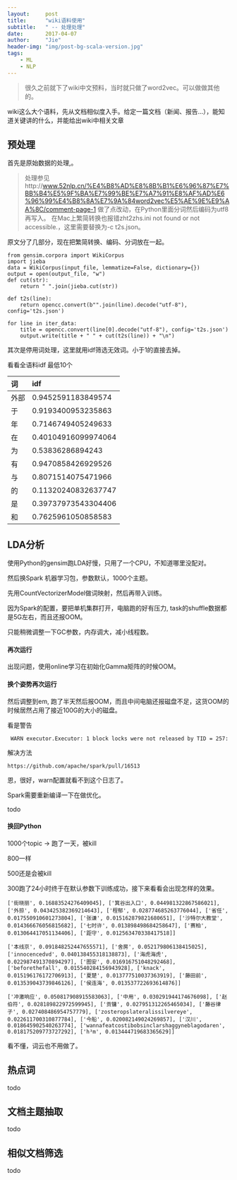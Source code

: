```yaml
---
layout:     post
title:      "wiki语料使用"
subtitle:   " -- 处理处理"
date:       2017-04-07
author:     "Jie"
header-img: "img/post-bg-scala-version.jpg"
tags:
    - ML
    - NLP
---
```


> 很久之前就下了wiki中文预料，当时就只做了word2vec。可以做做其他的。

wiki这么大个语料，先从文档相似度入手。给定一篇文档（新闻、报告...），能知道关键讲的什么，并能给出wiki中相关文章

## 预处理

首先是原始数据的处理,。
> 处理参见http://www.52nlp.cn/%E4%B8%AD%E8%8B%B1%E6%96%87%E7%BB%B4%E5%9F%BA%E7%99%BE%E7%A7%91%E8%AF%AD%E6%96%99%E4%B8%8A%E7%9A%84word2vec%E5%AE%9E%E9%AA%8C/comment-page-1
做了点改动，在Python里面分词然后编码为utf8再写入。 在Mac上繁简转换也报错zht2zhs.ini not found or not accessible.，这里需要替换为-c t2s.json。

原文分了几部分，现在把繁简转换、编码、分词放在一起。

```
from gensim.corpora import WikiCorpus
import jieba
data = WikiCorpus(input_file, lemmatize=False, dictionary={})
output = open(output_file, "w")
def cut(str):
    return " ".join(jieba.cut(str))

def t2s(line):
    return opencc.convert(b"".join(line).decode("utf-8"), config='t2s.json')

for line in iter_data:
    title = opencc.convert(line[0].decode("utf-8"), config='t2s.json')
    output.write(title + " " + cut(t2s(line)) + "\n")
```

其次是停用词处理，这里就用idf筛选无效词。小于1的直接去掉。

看看全语料idf 最低10个

| 词 | idf |
| :-------------- | :------------ |
|外部|0.9452591183849574|
|于|0.9193400953235863|
|年|0.7146749405249633|
|在|0.40104916099974064|
|为|0.53836286894243|
|有|0.9470858426929526|
|与|0.8071514075471966|
|的|0.11320240832637747|
|是|0.39737973543304406|
|和|0.7625961050858583|

## LDA分析

使用Python的gensim跑LDA好慢，只用了一个CPU，不知道哪里没配对。

然后换Spark 机器学习包，参数默认，1000个主题。

先用CountVectorizerModel做词映射，然后再带入训练。

因为Spark的配置，要把单机集群打开，电脑跑的好有压力, task的shuffle数据都是5G左右，而且还报OOM。

只能稍微调整一下GC参数，内存调大，减小线程数。

#### 再次运行

出现问题，使用online学习在初始化Gamma矩阵的时候OOM。

#### 换个姿势再次运行

然后调整到em, 跑了半天然后报OOM，而且中间电脑还报磁盘不足，这货OOM的时候居然占用了接近100G的大小的磁盘。

看是警告
```
 WARN executor.Executor: 1 block locks were not released by TID = 257:
```


解决方法
```
https://github.com/apache/spark/pull/16513
```
恩，很好，warn配置就看不到这个日志了。

Spark需要重新编译一下在做优化。

todo

#### 换回Python

1000个topic -> 跑了一天，被kill

800一样

500还是会被kill

300跑了24小时终于在默认参数下训练成功，接下来看看会出现怎样的效果。

```
['街晓丽', 0.16883524276409045], ['箕谷出入口', 0.044981322867586021], ['外掠', 0.043425382369214643], ['程郁', 0.028774685263776044], ['省任', 0.017550910601273804], ['张谦', 0.015162879821680651], ['沙特尔大教堂', 0.014366676056815682], ['七时许', 0.013898498684258647], ['赛柏', 0.013064417051134406], ['距守', 0.012563470338417518]]

['本线京', 0.091848252447655571], ['舍房', 0.052179806138415025], ['innocencedvd', 0.040138455318138873], ['海虎海虎', 0.022987491370894297], ['图安', 0.016916751048292468], ['beforethefall', 0.015540284156943928], ['knack', 0.015196176172706913], ['夏楚', 0.013777510037363919], ['藤田前', 0.013539043739846126], ['侯连海', 0.013537722693614876]]

['冲激响应', 0.050817908915583063], ['中用', 0.030291944174676098], ['赵伯符', 0.028189822972599945], ['贡镛', 0.027951312265465034], ['藤谷律子', 0.027408486954757779], ['zosteropslateralissilvereye', 0.022611700310877784], ['今船', 0.020082149024269857], ['汉川', 0.018645902540263774], ['wannafeatcostibobsinclarshaggyneblagodaren', 0.018175209773727292], ['h³m', 0.013444719683365629]]
```

看不懂，词云也不用做了。

## 热点词

todo

## 文档主题抽取

todo

## 相似文档筛选

todo

